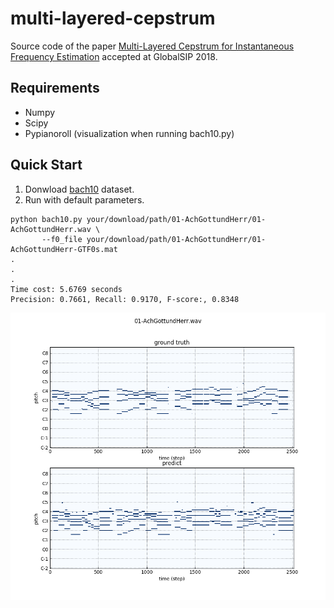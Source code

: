 # multi-layered-cepstrum

Source code of the paper [Multi-Layered Cepstrum for Instantaneous Frequency Estimation]() accepted at GlobalSIP 2018.

## Requirements
* Numpy
* Scipy
* Pypianoroll (visualization when running bach10.py)

## Quick Start

1. Donwload [bach10](http://music.cs.northwestern.edu/data/Bach10.html) dataset.
2. Run with default parameters.
```
python bach10.py your/download/path/01-AchGottundHerr/01-AchGottundHerr.wav \
       --f0_file your/download/path/01-AchGottundHerr/01-AchGottundHerr-GTF0s.mat
.
.
.
Time cost: 5.6769 seconds
Precision: 0.7661, Recall: 0.9170, F-score:, 0.8348
```
![](images/bach10_1.png)

